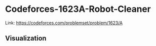 # Codeforces-1623A-Robot-Cleaner
Link: https://codeforces.com/problemset/problem/1623/A
## Visualization
